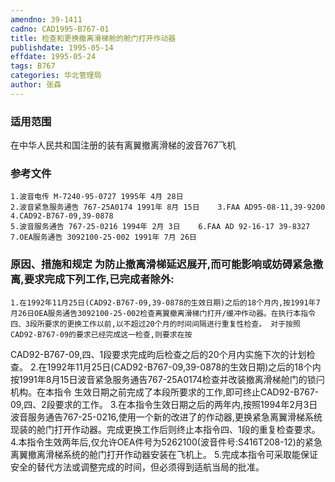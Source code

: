 ```yaml
---
amendno: 39-1411
cadno: CAD1995-B767-01
title: 检查和更换撤离滑梯舱的舱门打开作动器
publishdate: 1995-05-14
effdate: 1995-05-24
tags: B767
categories: 华北管理局
author: 张森
---
```


### 适用范围 
在中华人民共和国注册的装有离翼撤离滑梯的波音767飞机

### 参考文件
    1.波音电传 M-7240-95-0727 1995年 4月 28日
    2.波音紧急服务通告 767-25A0174 1991年 8月 15日    3.FAA AD95-08-11,39-9200     4.CAD92-B767-09,39-0878 
    5.波音服务通告 767-25-0216 1994年 2月 3日    6.FAA AD 92-16-17 39-8327 
    7.OEA服务通告 3092100-25-002 1991年 7月 26日


### 原因、措施和规定     为防止撤离滑梯延迟展开,而可能影响或妨碍紧急撤离,要求完成下列工作,已完成者除外: 
    1.在1992年11月25日(CAD92-B767-09,39-0878的生效日期)之后的18个月内,按1991年7月26日OEA服务通告3092100-25-002检查离翼撤离滑梯门打开/缓冲作动器。在执行本指令四、3段所要求的更换工作以前,以不超过20个月的时间间隔进行重复性检查。 对于按照CAD92-B767-09的要求已经完成这一检查,则要求在按
    
CAD92-B767-09,四、1段要求完成昀后检查之后的20个月内实施下次的计划检查。 
    2.在1992年11月25日(CAD92-B767-09,39-0878的生效日期)之后的18个内按1991年8月15日波音紧急服务通告767-25A0174检查并改装撤离滑梯舱门的锁闩机构。在本指令 生效日期之前完成了本段所要求的工作,即可终止CAD92-B767-09,四、2段要求的工作。 
    3.在本指令生效日期之后的两年内,按照1994年2月3日波音服务通告767-25-0216,使用一个新的改进了的作动器,更换紧急离翼滑梯系统现装的舱门打开作动器。完成更换工作后则终止本指令四、1段的重复检查要求。 
    4.本指令生效两年后,仅允许OEA件号为5262100(波音件号:S416T208-12)的紧急离翼撤离滑梯系统的舱门打开作动器安装在飞机上。 
    5.完成本指令可采取能保证安全的替代方法或调整完成的时间，但必须得到适航当局的批准。

